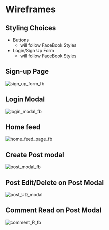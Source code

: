# Wireframes

## Styling Choices
- Buttons
   - will follow FaceBook Styles
- Login/Sign Up Form
   - will follow FaceBook Styles

## Sign-up Page
![sign_up_form_fb](https://cdn.discordapp.com/attachments/1117948168353628201/1129199034431717517/image.png)


## Login Modal
![login_modal_fb](https://cdn.discordapp.com/attachments/1117948168353628201/1129199725690769438/image.png)

## Home feed
![home_feed_page_fb](https://cdn.discordapp.com/attachments/1117948168353628201/1129201445426704394/image.png)

## Create Post modal
![post_modal_fb](https://cdn.discordapp.com/attachments/1117948168353628201/1129210259572002886/image.png)

## Post Edit/Delete on Post Modal
![post_UD_modal](https://cdn.discordapp.com/attachments/1117948168353628201/1129210731519291492/image.png)

## Comment Read on Post Modal
![comment_R_fb](https://cdn.discordapp.com/attachments/1117948168353628201/1129211419259318452/image.png)
